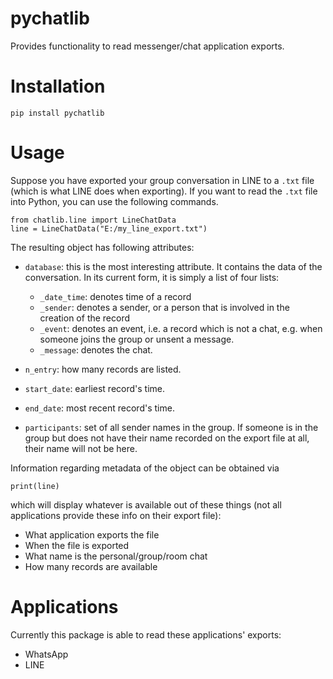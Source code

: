 # pychatlib

Provides functionality to read messenger/chat application exports.

# Installation

```
pip install pychatlib
```
# Usage

Suppose you have exported your group conversation in LINE to a `.txt` file (which is what LINE does when exporting). If you want to read the `.txt` file into Python, you can use the following commands.

```
from chatlib.line import LineChatData
line = LineChatData("E:/my_line_export.txt")
```

The resulting object has following attributes:
- `database`: this is the most interesting attribute. It contains the data of the conversation. In its current form, it is simply a list of four lists:
    - `_date_time`: denotes time of a record
    - `_sender`: denotes a sender, or a person that is involved in the creation of the record
    - `_event`: denotes an event, i.e. a record which is not a chat, e.g. when someone joins the group or unsent a message.
    - `_message`: denotes the chat.

- `n_entry`: how many records are listed.
- `start_date`: earliest record's time.
- `end_date`: most recent record's time.
- `participants`: set of all sender names in the group. If someone is in the group but does not have their name recorded on the export file at all, their name will not be here.

Information regarding metadata of the object can be obtained via

```
print(line)
```

which will display whatever is available out of these things (not all applications provide these info on their export file):

- What application exports the file
- When the file is exported
- What name is the personal/group/room chat
- How many records are available

# Applications

Currently this package is able to read these applications' exports:
- WhatsApp
- LINE
